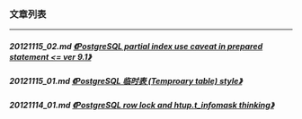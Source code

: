 ### 文章列表  
----  
##### 20121115_02.md   [《PostgreSQL partial index use caveat in prepared statement <= ver 9.1》](20121115_02.md)  
##### 20121115_01.md   [《PostgreSQL 临时表 (Temproary table) style》](20121115_01.md)  
##### 20121114_01.md   [《PostgreSQL row lock and htup.t_infomask thinking》](20121114_01.md)  

